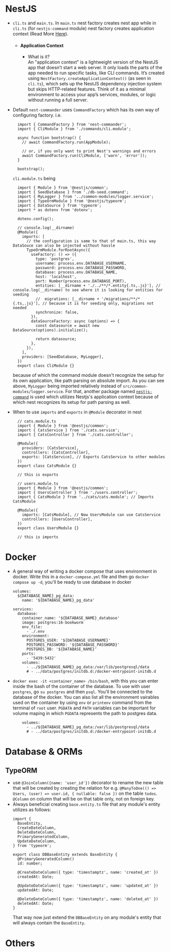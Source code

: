 # NestJS
- `cli.ts` and `main.ts`. In `main.ts` nest factory creates nest app while in `cli.ts` (for `nestjs-command` module) nest factory creates application context (Read More <a target="_blank" href="https://docs.nestjs.com/standalone-applications">Here</a>).
  - #### Application Context <br/>
    - What is it? <br/>
An "application context" is a lightweight version of the NestJS app that doesn’t start a web server. It only loads the parts of the app needed to run specific tasks, like CLI commands.
It’s created using `NestFactory.createApplicationContext()` (as seen in `cli.ts`), which sets up the NestJS dependency injection system but skips HTTP-related features.
Think of it as a minimal environment to access your app’s services, modules, or logic without running a full server.

- Default `nest-commander` uses `CommandFactory` which has its own way of configuring factory. i.e.
  ```
    import { CommandFactory } from 'nest-commander';
    import { CliModule } from './commands/cli.module';
    
    async function bootstrap() {
      // await CommandFactory.run(AppModule);
    
      // or, if you only want to print Nest's warnings and errors
      await CommandFactory.run(CliModule, ['warn', 'error']);
    }
    
    bootstrap();
  ```
  `cli.module.ts` being
  ```
    import { Module } from '@nestjs/common';
    import { SeedDatabase } from './db-seed.command';
    import { MyLogger } from '../common-modules/logger.service';
    import { TypeOrmModule } from '@nestjs/typeorm';
    import { DataSource } from 'typeorm';
    import * as dotenv from 'dotenv';
    
    dotenv.config();
    
    // console.log(__dirname)
    @Module({
      imports: [
        // the configuration is same to that of main.ts, this way DataSouce can also be injected without hassle
        TypeOrmModule.forRootAsync({
          useFactory: () => ({
            type: 'postgres',
            username: process.env.DATABASE_USERNAME,
            password: process.env.DATABASE_PASSWORD,
            database: process.env.DATABASE_NAME,
            host: 'localhost',
            port: Number(process.env.DATABASE_PORT),
            entities: [__dirname + './../**/*.entity{.ts,.js}'], // console.log(__dirname) to see where it is looking for entities for seeding
            //  migrations: [__dirname + '/migrations/**/*{.ts,.js}'], // because it is for seeding only, migrations not needed
            synchronize: false,
          }),
          dataSourceFactory: async (options) => {
            const datasource = await new DataSource(options).initialize();
    
            return datasource;
          },
        }),
      ],
      providers: [SeedDatabase, MyLogger],
    })
    export class CliModule {}
  ```
  because of which the command module doesn't recognize the setup for its own application, like path parsing on absolute import. As you can see above, `MyLogger` being imported relatively instead of `src/common-modules/logger.service`. For that, another package named <a href="https://www.npmjs.com/package/nestjs-command" target="_blank">`nestjs-command`</a> is used which utilizes Nestjs's application context because of which nest recognizes its setup for path parsing as well.

- When to use `imports` and `exports` in `@Module` decorator in nest
  ```
    // cats.module.ts
    import { Module } from '@nestjs/common';
    import { CatsService } from './cats.service';
    import { CatsController } from './cats.controller';

    @Module({
      providers: [CatsService],
      controllers: [CatsController],
      exports: [CatsService], // Exports CatsService to other modules
    })
    export class CatsModule {}

    // this is exports
  ```
  ```
    // users.module.ts
    import { Module } from '@nestjs/common';
    import { UsersController } from './users.controller';
    import { CatsModule } from '../cats/cats.module'; // Imports CatsModule

    @Module({
      imports: [CatsModule], // Now UsersModule can use CatsService
      controllers: [UsersController],
    })
    export class UsersModule {}

    // this is imports
  ```
  

# Docker
- A general way of writing a docker compose that uses environment in docker. Write this in a `docker-compose.yml` file and then go `docker compose up -d`, you'll be ready to use database in docker
  ```
  volumes:
    ${DATABASE_NAME}_pg_data:
      name: '${DATABASE_NAME}_pg_data'
  
  services:
    database:
      container_name: '${DATABASE_NAME}_database'
      image: postgres:16-bookworm
      env_file:
        - ./.env
      environment:
        POSTGRES_USER: '${DATABASE_USERNAME}'
        POSTGRES_PASSWORD: '${DATABASE_PASSWORD}'
        POSTGRES_DB: '${DATABASE_NAME}'
      ports:
        - '5439:5432'
      volumes:
        - ../${DATABASE_NAME}_pg_data:/var/lib/postgresql/data
        # - ../data/postgres/initdb.d:/docker-entrypoint-initdb.d
  ```
- `docker exec -it <container_name> /bin/bash`, with this you can enter inside the bash of the container of the database. To use with user `postgres`, go `su postgres` and then `psql`. You'll be connected to the database of the docker. You can also list all the environment vairables used on the container by using `env` or `printenv` command from the terminal of `root` user. `PGDATA` and `PATH` variables can be important for volume maping in which `PGDATA` represents the path to postgres data.
  ```
      volumes:
        - ../${DATABASE_NAME}_pg_data:/var/lib/postgresql/data
        # - ../data/postgres/initdb.d:/docker-entrypoint-initdb.d
  ```

# Database & ORMs
## TypeORM
- use `@JoinColumn({name: 'user_id'})` decorator to rename the new table that will be created by creating the relation for e.g. `@ManyToOne(() => Users, (user) => user.id, { nullable: false })` on the table `todos`. `@Column` on column that will be on that table only, not on foreign key.
- Always beneficial creating `base.entity.ts` file that any module's entity utilizes as follows:
  ```
  import {
    BaseEntity,
    CreateDateColumn,
    DeleteDateColumn,
    PrimaryGeneratedColumn,
    UpdateDateColumn,
  } from 'typeorm';
  
  export class DBBaseEntity extends BaseEntity {
    @PrimaryGeneratedColumn()
    id: number;
  
    @CreateDateColumn({ type: 'timestamptz', name: 'created_at' })
    createdAt: Date;
  
    @UpdateDateColumn({ type: 'timestamptz', name: 'updated_at' })
    updatedAt: Date;
  
    @DeleteDateColumn({ type: 'timestamptz', name: 'deleted_at' })
    deletedAt: Date;
  }
  ```
  That way now just extend the `DBBaseEntity` on any module's entity that will always contain the `BaseEntity`.

# Others
